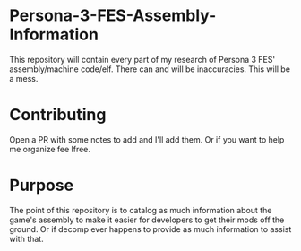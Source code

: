 # Persona-3-FES-Assembly-Information
This repository will contain every part of my research of Persona 3 FES' assembly/machine code/elf. There can and will be inaccuracies. This will be a mess.

# Contributing
Open a PR with some notes to add and I'll add them. Or if you want to help me organize fee lfree.

# Purpose
The point of this repository is to catalog as much information about the game's assembly to make it easier for developers to get their mods off the ground. Or if decomp ever happens to provide as much information to assist with that.
